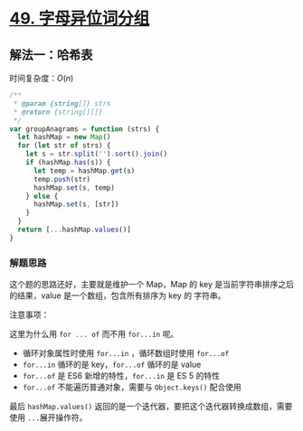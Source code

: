# [49. 字母异位词分组](https://leetcode-cn.com/problems/group-anagrams/)

## 解法一：哈希表

时间复杂度：$O(n)$

```javascript
/**
 * @param {string[]} strs
 * @return {string[][]}
 */
var groupAnagrams = function (strs) {
  let hashMap = new Map()
  for (let str of strs) {
    let s = str.split('').sort().join()
    if (hashMap.has(s)) {
      let temp = hashMap.get(s)
      temp.push(str)
      hashMap.set(s, temp)
    } else {
      hashMap.set(s, [str])
    }
  }
  return [...hashMap.values()]
}
```

### 解题思路

这个题的思路还好，主要就是维护一个 Map，Map 的 key 是当前字符串排序之后的结果，value 是一个数组，包含所有排序为 key 的 字符串。

注意事项：

这里为什么用 `for ... of`  而不用  `for...in` 呢。

- 循环对象属性时使用 `for...in` ，循环数组时使用 `for...of`
- `for...in` 循环的是 key，`for...of` 循环的是 value
- `for...of` 是 ES6 新增的特性，`for...in` 是 ES 5 的特性
- `for...of` 不能遍历普通对象，需要与 `Object.keys()` 配合使用



最后 `hashMap.values()` 返回的是一个迭代器，要把这个迭代器转换成数组，需要使用 `...`展开操作符。





